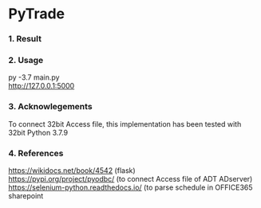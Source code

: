 # PyTrade
### 1. Result
### 2. Usage
py -3.7 main.py <br>
http://127.0.0.1:5000
### 3. Acknowlegements
To connect 32bit Access file, this implementation has been tested with 32bit Python 3.7.9 <br>
### 4. References
https://wikidocs.net/book/4542 (flask)<br>
https://pypi.org/project/pyodbc/ (to connect Access file of ADT ADserver)<br>
https://selenium-python.readthedocs.io/ (to parse schedule in OFFICE365 sharepoint<br>
